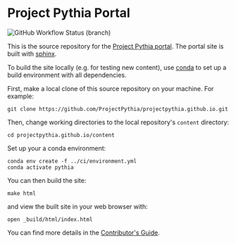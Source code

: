 # Project Pythia Portal

![GitHub Workflow Status (branch)](https://img.shields.io/github/workflow/status/NCAR/pythia-portal/deploy-site/main?logo=github&style=for-the-badge)

This is the source repository for the [Project Pythia portal](https://projectpythia.github.io).
The portal site is built with [sphinx](https://www.sphinx-doc.org/).

To build the site locally (e.g. for testing new content),
use [conda](https://docs.conda.io/) to set up a build environment with all dependencies.

First, make a local clone of this source repository on your machine. For example:

```
git clone https://github.com/ProjectPythia/projectpythia.github.io.git
```

Then, change working directories to the local repository's `content` directory:

```
cd projectpythia.github.io/content
```

Set up your a conda environment:

```
conda env create -f ../ci/environment.yml
conda activate pythia
```

You can then build the site:

```
make html
```
and view the built site in your web browser with:

```
open _build/html/index.html
```

You can find more details in the [Contributor's Guide](https://projectpythia.org/pages/contributing.html).
